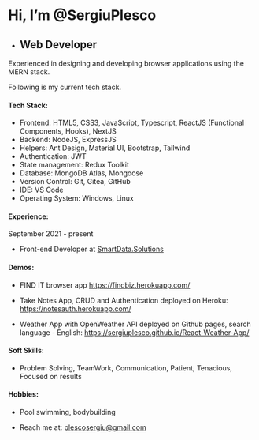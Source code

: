 # Hi, I’m @SergiuPlesco
- ## Web Developer
<!---
SergiuPlesco/SergiuPlesco is a ✨ special ✨ repository because its `README.md` (this file) appears on your GitHub profile.
You can click the Preview link to take a look at your changes.
--->
<!-- 2+ years of experience in designing and developing scalable and highly available software­-​as­-​a­​service applications using Java stack.  I am always open in working with new tech stack. Following are my current tech stack. I know how to create and consume RESTfull APIs.  -->
Experienced in designing and developing browser applications using the MERN stack. 

Following is my current tech stack.

#### Tech Stack:

- Frontend: HTML5, CSS3, JavaScript, Typescript, ReactJS (Functional Components, Hooks), NextJS
- Backend: NodeJS, ExpressJS
- Helpers: Ant Design, Material UI, Bootstrap, Tailwind
- Authentication: JWT
- State management: Redux Toolkit
- Database: MongoDB Atlas, Mongoose
- Version Control: Git, Gitea, GitHub
- IDE: VS Code
- Operating System: Windows, Linux

#### Experience: 
September 2021 - present
* Front-end Developer at [SmartData.Solutions](https://smartdata.solutions/)

#### Demos: 
* FIND IT browser app
https://findbiz.herokuapp.com/

* Take Notes App, CRUD and Authentication deployed on Heroku: 
https://notesauth.herokuapp.com/

* Weather App with OpenWeather API deployed on Github pages, search language - English: 
https://sergiuplesco.github.io/React-Weather-App/


#### Soft Skills:

- Problem Solving, TeamWork, Communication, Patient, Tenacious, Focused on results

#### Hobbies: 

- Pool swimming, bodybuilding

- Reach me at: plescosergiu@gmail.com
